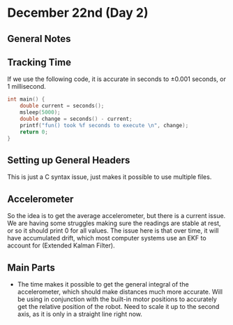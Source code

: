 # December 22nd (Day 2)

## General Notes

## Tracking Time
If we use the following code, it is accurate in seconds to $\pm0.001$ seconds, or 1 millisecond. 
```c
int main() {
    double current = seconds();
    msleep(5000);
    double change = seconds() - current;
    printf("fun() took %f seconds to execute \n", change); 
    return 0;
}
```

## Setting up General Headers
This is just a C syntax issue, just makes it possible to use multiple files. 

## Accelerometer
So the idea is to get the average accelerometer, but there is a current issue. We are having some struggles making sure the readings are stable at rest, or so it should print 0 for all values. The issue here is that over time, it will have accumulated drift, which most computer systems use an EKF to account for (Extended Kalman Filter). 

## Main Parts
 - The time makes it possible to get the general integral of the accelerometer, which should make distances much more accurate. Will be using in conjunction with the built-in motor positions to accurately get the relative position of the robot. Need to scale it up to the second axis, as it is only in a straight line right now. 

